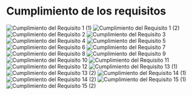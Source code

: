 # Cumplimiento de los requisitos
![Cumplimiento del Requisito 1 (1)](RF1%20Cumplimiento/RF%201%20(1).png "RF 1 (1)")
![Cumplimiento del Requisito 1 (2)](RF1%20Cumplimiento/RF%201%20(2).png "RF 1 (2)")
![Cumplimiento del Requisito 2](RF%202.png "RF 2")
![Cumplimiento del Requisito 3](RF%203.png "RF 3")
![Cumplimiento del Requisito 4](RF%204.png "RF 4")
![Cumplimiento del Requisito 5](RF%205.png "RF 5")
![Cumplimiento del Requisito 6](RF%206.png "RF 6")
![Cumplimiento del Requisito 7](RF%207.png "RF 7")
![Cumplimiento del Requisito 8](RF%208.png "RF 8")
![Cumplimiento del Requisito 9](RF%209.png "RF 9")
![Cumplimiento del Requisito 10](RF%2010.png "RF 10")
![Cumplimiento del Requisito 11](RF%2011.png "RF 11")
![Cumplimiento del Requisito 12](RF%2012.png "RF 12")
![Cumplimiento del Requisito 13 (1)](RF13%20Cumplimiento/RF%2013%20(1).png "RF 13 (1)")
![Cumplimiento del Requisito 13 (2)](RF13%20Cumplimiento/RF%2013%20(2).png "RF 13 (2)")
![Cumplimiento del Requisito 14 (1)](RF14%20Cumplimiento/RF%2014%20(1).png "RF 14 (1)")
![Cumplimiento del Requisito 14 (2)](RF14%20Cumplimiento/RF%2014%20(2).png "RF 14 (2)")
![Cumplimiento del Requisito 15 (1)](RF15%20Cumplimiento/RF%2015%20(1).png "RF 15 (1)")
![Cumplimiento del Requisito 15 (2)](RF15%20Cumplimiento/RF%2015%20(2).png "RF 15 (2)")
